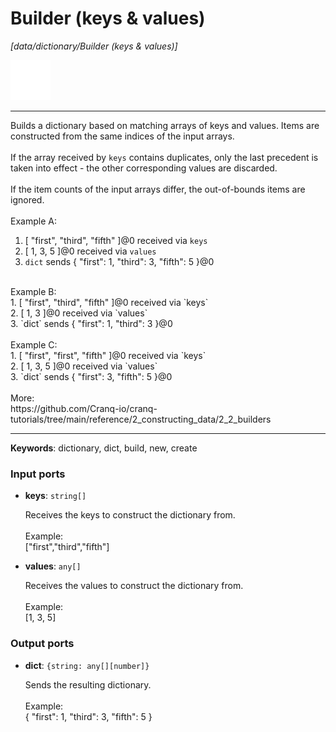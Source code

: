# Builder (keys & values)

_[data/dictionary/Builder (keys & values)]_

![icon](</assets/icons/7341443a-8a0a-4a83-b302-effdb497c0f3.png>)

---

Builds a dictionary based on matching arrays of keys and values. Items are constructed from the same indices of the input arrays.<br>
<br>
If the array received by `keys` contains duplicates,  only the last precedent is taken into effect - the other corresponding values are discarded.<br>
<br>
If the item counts of the input arrays differ, the out-of-bounds items are ignored.<br>
<br>
Example A:<br>
1. [ "first", "third", "fifth" ]@0 received via `keys`<br>
2. [ 1, 3, 5 ]@0 received via `values`<br>
3. `dict` sends { "first": 1, "third": 3, "fifth": 5 }@0<br>
<br>
Example B:<br>
1. [ "first", "third", "fifth" ]@0 received via `keys`<br>
2. [ 1, 3 ]@0 received via `values`<br>
3. `dict` sends { "first": 1, "third": 3 }@0<br>
<br>
Example C:<br>
1. [ "first", "first", "fifth" ]@0 received via `keys`<br>
2. [ 1, 3, 5 ]@0 received via `values`<br>
3. `dict` sends { "first": 3,  "fifth": 5 }@0<br>
<br>
More:<br>
https://github.com/Cranq-io/cranq-tutorials/tree/main/reference/2_constructing_data/2_2_builders<br>

---

__Keywords__: dictionary, dict, build, new, create

### Input ports

* __keys__: ` string[] `

    Receives the keys to construct the dictionary from.<br>
    <br>
    Example:<br>
    ["first","third","fifth"]<br>


* __values__: ` any[] `

    Receives the values to construct the dictionary from.<br>
    <br>
    Example:<br>
    [1, 3, 5]<br>

### Output ports

* __dict__: ` {string: any[][number]} `

    Sends the resulting dictionary.<br>
    <br>
    Example:<br>
    { "first": 1, "third": 3, "fifth": 5 }<br>

